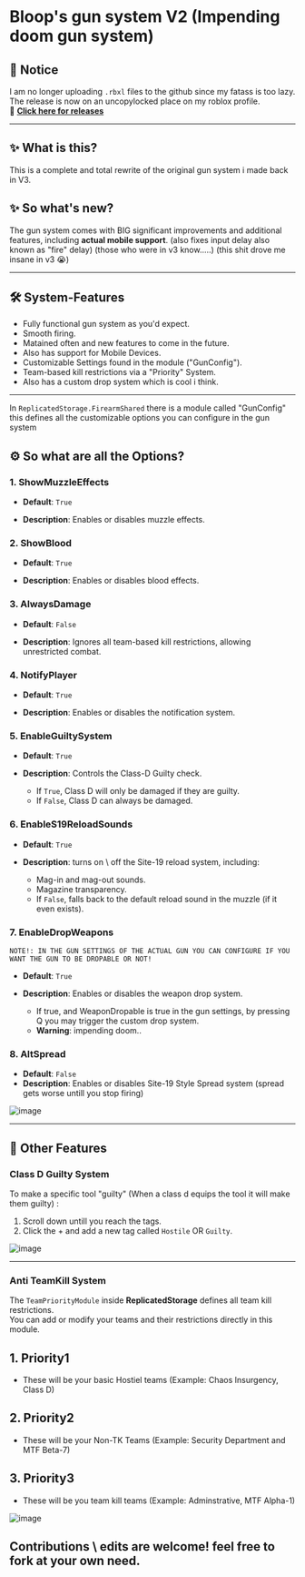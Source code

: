 # Bloop's gun system V2 (Impending doom gun system)

## 🚨 Notice
I am no longer uploading `.rbxl` files to the github since my fatass is too lazy. The release is now on an uncopylocked place on my roblox profile.  
🔗 **[Click here for releases](https://www.roblox.com/games/95481417748754/new-gun-system-test)**  

---

## ✨ What is this?
This is a complete and total rewrite of the original gun system i made back in V3.

## ✨ So what's new?
The gun system comes with BIG significant improvements and additional features, including **actual mobile support**. (also fixes input delay also known as "fire" delay) (those who were in v3 know.....) (this shit drove me insane in v3 😭)

---

## 🛠️ System-Features

- Fully functional gun system as you'd expect.
- Smooth firing.
- Matained often and new features to come in the future.
- Also has support for Mobile Devices.  
- Customizable Settings found in the module ("GunConfig").  
- Team-based kill restrictions via a "Priority" System.
- Also has a custom drop system which is cool i think.

---
In ``ReplicatedStorage.FirearmShared`` there is a module called "GunConfig" this defines all the customizable options you can configure in the gun system

## ⚙️ So what are all the Options?

### 1. **ShowMuzzleEffects**  
- **Default**: `True`
  
- **Description**: Enables or disables muzzle effects.  

### 2. **ShowBlood**  
- **Default**: `True`
  
- **Description**: Enables or disables blood effects.  

### 3. **AlwaysDamage**  
- **Default**: `False`
  
- **Description**: Ignores all team-based kill restrictions, allowing unrestricted combat.  

### 4. **NotifyPlayer**  
- **Default**: `True`
  
- **Description**: Enables or disables the notification system.  

### 5. **EnableGuiltySystem**  
- **Default**: `True`

- **Description**: Controls the Class-D Guilty check.
  
  - If `True`, Class D will only be damaged if they are guilty.  
  - If `False`, Class D can always be damaged.  

### 6. **EnableS19ReloadSounds**  
- **Default**: `True`
  
- **Description**: turns on \ off the Site-19 reload system, including:
  - Mag-in and mag-out sounds.  
  - Magazine transparency.  
  - If `False`, falls back to the default reload sound in the muzzle (if it even exists).  

### 7. **EnableDropWeapons**  
 `NOTE!: IN THE GUN SETTINGS OF THE ACTUAL GUN YOU CAN CONFIGURE IF YOU WANT THE GUN TO BE DROPABLE OR NOT! `
 
- **Default**: `True`
  
- **Description**: Enables or disables the weapon drop system.
  - If true, and  WeaponDropable is true in the gun settings, by pressing Q you may trigger the custom drop system.
  - **Warning**: impending doom..

### 8. AltSpread
- **Default**: `False`
- **Description**: Enables or disables Site-19 Style Spread system (spread gets worse untill you stop firing)


![image](https://github.com/user-attachments/assets/851defcd-5e55-4584-a14b-48a790e0d774)

---

## 🧩 Other Features

### Class D Guilty System
To make a specific tool "guilty" (When a class d equips the tool it will make them guilty) :  
1. Scroll down untill you reach the tags.  
2. Click the + and add a new tag called `Hostile` OR `Guilty`.  

![image](https://github.com/user-attachments/assets/7540d4df-3237-4059-ab8d-8713d02546cb)


---

### Anti TeamKill System
The `TeamPriorityModule` inside **ReplicatedStorage** defines all team kill restrictions.  
You can add or modify your teams and their restrictions directly in this module.  

## 1. Priority1
- These will be your basic Hostiel teams (Example: Chaos Insurgency, Class D)

## 2. Priority2
- These will be your Non-TK Teams (Example: Security Department and MTF Beta-7)

## 3. Priority3
- These will be you team kill teams (Example: Adminstrative, MTF Alpha-1)
  
![image](https://github.com/user-attachments/assets/63795e72-1a39-4765-a339-1abf6e1195fe)


Contributions \ edits are welcome! feel free to fork at your own need.
---
